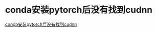 # conda安装pytorch后没有找到cudnn
[conda安装pytorch后没有找到cudnn](https://aiwithcloud.com/2021/03/27/conda%e5%ae%89%e8%a3%85pytorch%e5%90%8e%e6%b2%a1%e6%9c%89%e6%89%be%e5%88%b0cudnn/)